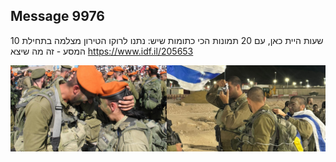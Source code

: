 ## Message 9976

10 שעות היית כאן, עם 20 תמונות הכי כתומות שיש:
נתנו לרוקו הטירון מצלמה בתחילת המסע - זה מה שיצא
https://www.idf.il/205653

![Photo](./9976/9976_photo.jpg)
